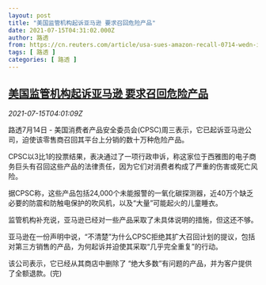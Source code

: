 ```yaml
---
layout: post
title: "美国监管机构起诉亚马逊 要求召回危险产品"
date: 2021-07-15T04:31:02.000Z
author: 路透
from: https://cn.reuters.com/article/usa-sues-amazon-recall-0714-wedn-idCNKBS2EL0BM
tags: [ 路透 ]
categories: [ 路透 ]
---
```

<!--1626323462000-->
[美国监管机构起诉亚马逊 要求召回危险产品](https://cn.reuters.com/article/usa-sues-amazon-recall-0714-wedn-idCNKBS2EL0BM)
------

<div>
<div><i>2021-07-15T04:01:09Z</i></div><p>路透7月14日 - 美国消费者产品安全委员会(CPSC)周三表示，它已起诉亚马逊公司，迫使该零售商召回其平台上分销的数十万种危险产品。</p><p>CPSC以3比1的投票结果，表决通过了一项行政申诉，称这家位于西雅图的电子商务巨头有召回这些产品的法律责任，因为它们对消费者构成了严重的伤害或死亡风险。</p><p>据CPSC称，这些产品包括24,000个未能报警的一氧化碳探测器，近40万个缺乏必要的防震和防触电保护的吹风机，以及“大量”可能起火的儿童睡衣。</p><p>监管机构补充说，亚马逊已经对一些产品采取了未具体说明的措施，但这还不够。</p><p>亚马逊在一份声明中说，“不清楚”为什么CPSC拒绝其扩大召回计划的提议，包括对第三方销售的产品，为何起诉并迫使其采取“几乎完全重复”的行动。</p><p>该公司表示，它已经从其商店中删除了 “绝大多数”有问题的产品，并为客户提供了全额退款。(完)</p>
</div>
